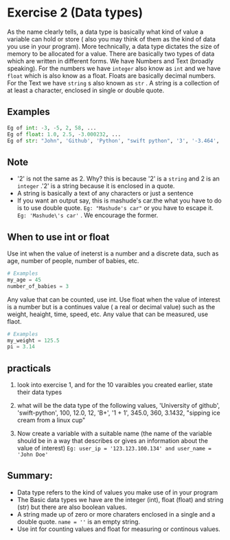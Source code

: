 # Exercise 2 (Data types)
As the name clearly tells, a data type is basically what kind of value a variable can hold or store ( also you may think of them as the kind of data you use in your program). More technically, a data type dictates the size of memory to be allocated for a value.
There are basically two types of data which are written in different forms. We have Numbers and Text (broadly speaking). For the numbers we have `integer` also know as `int` and we have `float` which is also know as a float. Floats are basically decimal numbers.
For the Text we have `string` s also known as `str` .
A string is a collection of at least a character, enclosed in single or double quote.

## Examples

``` python
Eg of int: -3, -5, 2, 58, ...
Eg of float: 1.0, 2.5, -3.000232, ...
Eg of str: "John", 'Github', 'Python', "swift python", '3', '-3.464', '+32-1', ...
```

## Note

* '2' is not the same as 2. Why? this is because '2' is a `string` and 2 is an `integer` .'2' is a string because it is enclosed in a quote.
* A string is basically a text of any characters or just a sentence
* If you want an output say, this is mashude's car.the what you have to do is to use double quote. `Eg: "Mashude's car"` or you have to escape it. `Eg: 'Mashude\'s car'` . We encourage the former.

## When to use int or float

Use int when the value of ineterst is a number and a discrete data, such as age, number of people, number of babies, etc.

``` python 
# Examples
my_age = 45
number_of_babies = 3
``` 

Any value that can be counted, use int. Use float when the value of interest is a number but is a continues value ( a real or decimal value) such as the weight, heaight, time, speed, etc. Any value that can be measured, use flaot.

``` python
# Examples
my_weight = 125.5
pi = 3.14
```

## practicals

1. look into exercise 1, and for the 10 varaibles you created earlier, state their data types

1. what will be the data type of the following values, 'University of github', 'swift-python', 100, 12.0, 12, 'B+', '1 + 1', 345.0, 360, 3.1432, "sipping ice cream from a linux cup"

1. Now create a variable with a suitable name (the name of the variable should be in a way that describes or gives an information about the value of interest) `Eg: user_ip = '123.123.100.134' and user_name = 'John Doe'` 

## Summary:

* Data type refers to the kind of values you make use of in your program
* The Basic data types we have are the integer (int), float (float) and string (str) but there are also boolean values.
* A string made up of zero or more charaters enclosed in a single and a double quote. `name = ''` is an empty string.
* Use int for counting values and float for measuring or continous values.

